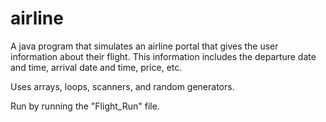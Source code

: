 # airline
A java program that simulates an airline portal that gives the user information about their flight. 
This information includes the departure date and time, arrival date and time, price, etc.

Uses arrays, loops, scanners, and random generators.

Run by running the "Flight_Run" file. 
